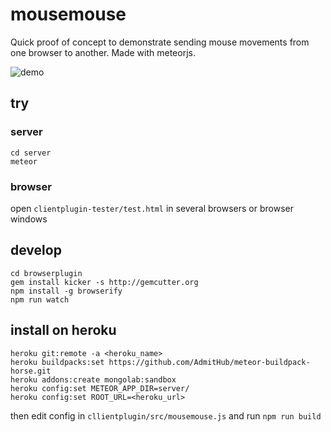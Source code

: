 # mousemouse

Quick proof of concept to demonstrate sending mouse movements from one browser to another. Made with meteorjs.

![demo]("info/demo.gif")

## try

### server

````
cd server
meteor
````

### browser

open `clientplugin-tester/test.html` in several browsers or browser windows

## develop 

````
cd browserplugin
gem install kicker -s http://gemcutter.org
npm install -g browserify
npm run watch
````

## install on heroku

````
heroku git:remote -a <heroku_name>
heroku buildpacks:set https://github.com/AdmitHub/meteor-buildpack-horse.git
heroku addons:create mongolab:sandbox
heroku config:set METEOR_APP_DIR=server/
heroku config:set ROOT_URL=<heroku_url>
````

then edit config in `cllientplugin/src/mousemouse.js` and run `npm run build`